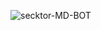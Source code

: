 
![secktor-MD-BOT](https://telegra.ph/file/f6f6f8006a1861383c566.jpg)
<h6 align="center">
   <b>
  




